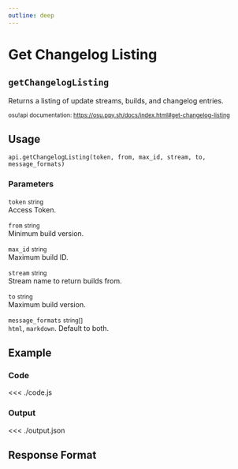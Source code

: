 ```yaml
---
outline: deep
---
```


# Get Changelog Listing <Badge type="info" text="GET"/>

## `getChangelogListing`

Returns a listing of update streams, builds, and changelog entries.

<small>osu!api documentation: https://osu.ppy.sh/docs/index.html#get-changelog-listing</small>

## Usage

`api.getChangelogListing(token, from, max_id, stream, to, message_formats)`

### Parameters

`token` <small>string</small><br>
Access Token.

`from` <small>string</small> <Badge type="tip" text="optional" /><br>
Minimum build version.

`max_id` <small>string</small> <Badge type="tip" text="optional" /><br>
Maximum build ID.

`stream` <small>string</small> <Badge type="tip" text="optional" /><br>
Stream name to return builds from.

`to` <small>string</small> <Badge type="tip" text="optional" /><br>
Maximum build version.

`message_formats` <small>string[]</small> <Badge type="tip" text="optional" /><br>
`html`, `markdown`. Default to both.

## Example

### Code
<<< ./code.js

### Output
<<< ./output.json

## Response Format

<!--@include: ./response.md-->
